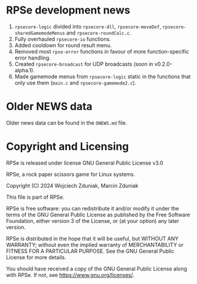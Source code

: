 # RPSe development news #
1. ```rpsecore-logic``` divided into ```rpsecore-dll```, ```rpsecore-moveDef```, ```rpsecore-sharedGamemodeMenus``` and ```rpsecore-roundCalc.c```.
2. Fully overhauled ```rpsecore-io``` functions.
3. Added cooldown for round result menu.
4. Removed most ```rpse-error``` functions in favour of more function-specific error handling.
5. Created ```rpsecore-broadcast``` for UDP broadcasts (soon in v0.2.0-alpha.1).
6. Made gamemode menus from ```rpsecore-logic``` static in the functions that only use them (```main.c``` and ```rpsecore-gamemode2.c```).

# Older NEWS data #
Older news data can be found in the ```ONEWS.md``` file.

# Copyright and Licensing #

RPSe is released under license GNU General Public License v3.0

RPSe, a rock paper scissors game for Linux systems.

Copyright (C) 2024 Wojciech Zduniak, Marcin Zduniak

This file is part of RPSe.

RPSe is free software: you can redistribute it and/or modify it under the terms of the GNU General Public License as published by the Free Software Foundation, either version 3 of the License, or (at your option) any later version.

RPSe is distributed in the hope that it will be useful, but WITHOUT ANY WARRANTY; without even the implied warranty of MERCHANTABILITY or FITNESS FOR A PARTICULAR PURPOSE. See the GNU General Public License for more details.

You should have received a copy of the GNU General Public License along with RPSe. If not, see <https://www.gnu.org/licenses/>.
